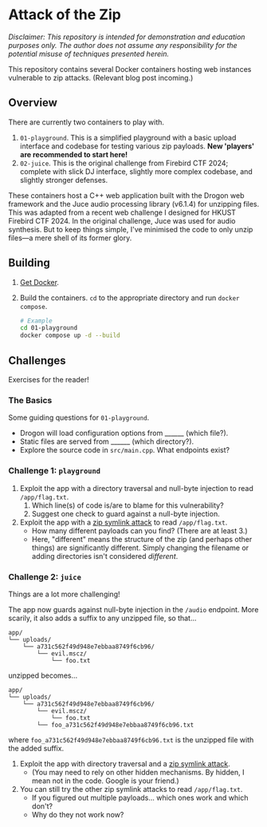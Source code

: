 # Attack of the Zip

*Disclaimer: This repository is intended for demonstration and education purposes only. The author does not assume any responsibility for the potential misuse of techniques presented herein.*

This repository contains several Docker containers hosting web instances vulnerable to zip attacks. (Relevant blog post incoming.)

<!-- TODO: link -->

## Overview

There are currently two containers to play with.

1. `01-playground`. This is a simplified playground with a basic upload interface and codebase for testing various zip payloads. **New 'players' are recommended to start here!**
2. `02-juice`. This is the original challenge from Firebird CTF 2024; complete with slick DJ interface, slightly more complex codebase, and slightly stronger defenses.

These containers host a C++ web application built with the Drogon web framework and the Juce audio processing library (v6.1.4) for unzipping files. This was adapted from a recent web challenge I designed for HKUST Firebird CTF 2024. In the original challenge, Juce was used for audio synthesis. But to keep things simple, I've minimised the code to only unzip files—a mere shell of its former glory.


## Building

1. [Get Docker](https://docs.docker.com/get-docker/).

2. Build the containers. `cd` to the appropriate directory and run `docker compose`.

    ```sh
    # Example
    cd 01-playground
    docker compose up -d --build
    ```

## Challenges

Exercises for the reader!

### The Basics

Some guiding questions for `01-playground`.

- Drogon will load configuration options from ______ (which file?).
- Static files are served from ______ (which directory?).
- Explore the source code in `src/main.cpp`. What endpoints exist?

### Challenge 1: `playground`

1. Exploit the app with a directory traversal and null-byte injection to read `/app/flag.txt`.
    1. Which line(s) of code is/are to blame for this vulnerability?
    2. Suggest one check to guard against a null-byte injection.
2. Exploit the app with a [zip symlink attack](https://trebledj.me/posts/attack-of-the-zip/#zip-symlink-attacks) to read `/app/flag.txt`.
    - How many different payloads can you find? (There are at least 3.)
    - Here, "different" means the structure of the zip (and perhaps other things) are significantly different. Simply changing the filename or adding directories isn't considered *different*.


### Challenge 2: `juice`

Things are a lot more challenging!

The app now guards against null-byte injection in the `/audio` endpoint. More scarily, it also adds a suffix to any unzipped file, so that...

```text
app/
└── uploads/
    └── a731c562f49d948e7ebbaa8749f6cb96/
        └── evil.mscz/
            └── foo.txt
```

unzipped becomes...

```text
app/
└── uploads/
    └── a731c562f49d948e7ebbaa8749f6cb96/
        └── evil.mscz/
            └── foo.txt
        └── foo_a731c562f49d948e7ebbaa8749f6cb96.txt
```

where `foo_a731c562f49d948e7ebbaa8749f6cb96.txt` is the unzipped file with the added suffix.

1. Exploit the app with directory traversal and a [zip symlink attack](https://trebledj.me/posts/attack-of-the-zip/#zip-symlink-attacks).
    - (You may need to rely on other hidden mechanisms. By hidden, I mean not in the code. Google is your friend.)
2. You can still try the other zip symlink attacks to read `/app/flag.txt`.
    - If you figured out multiple payloads... which ones work and which don't?
    - Why do they not work now?
